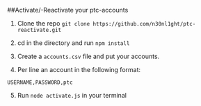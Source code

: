 ##Activate/-Reactivate your ptc-accounts

1. Clone the repo ```git clone https://github.com/n30nl1ght/ptc-reactivate.git```

2. cd in the directory and run ```npm install```

3. Create a ```accounts.csv``` file and put your accounts.

4. Per line an account in the following format:
```
USERNAME,PASSWORD,ptc
```

5. Run ```node activate.js``` in your terminal
